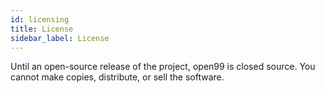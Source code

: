 ```yaml
---
id: licensing
title: License
sidebar_label: License
---
```


Until an open-source release of the project, open99 is closed source. You cannot make copies, distribute, or sell the software.